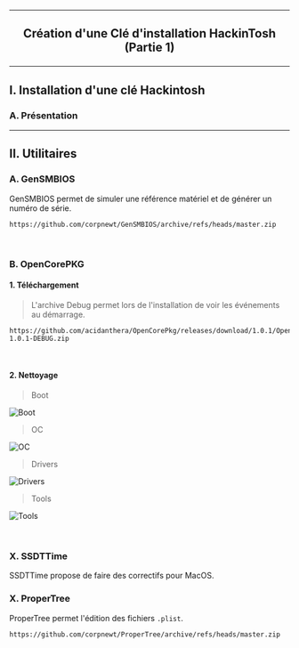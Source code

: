 -------------------------------------------------------------------------------------------------------------------
## <p align='center'> Création d'une Clé d'installation HackinTosh (Partie 1) </p>

-------------------------------------------------------------------------------------------------------------------
## I. Installation d'une clé Hackintosh
### A. Présentation

-------------------------------------------------------------------------------------------------------------------
## II. Utilitaires

### A. GenSMBIOS
GenSMBIOS permet de simuler une référence matériel et de générer un numéro de série.
```
https://github.com/corpnewt/GenSMBIOS/archive/refs/heads/master.zip
```

<br />

### B. OpenCorePKG
#### 1. Téléchargement
> L'archive Debug permet lors de l'installation de voir les événements au démarrage.

```
https://github.com/acidanthera/OpenCorePkg/releases/download/1.0.1/OpenCore-1.0.1-DEBUG.zip
```

<br />

#### 2. Nettoyage
> Boot

![Boot](https://github.com/user-attachments/assets/f85f177f-7df7-4bfc-b6c4-bb9de17e8012)

> OC

![OC](https://github.com/user-attachments/assets/7ad7edb5-98f2-4c10-acf0-678e2b59ee49)

> Drivers

![Drivers](https://github.com/user-attachments/assets/86ad5806-8a56-4528-9710-efce67c95617)

> Tools

![Tools](https://github.com/user-attachments/assets/6d37d831-77cf-4792-a535-945276e38a3a)

<br />

### X. SSDTTime
SSDTTime propose de faire des correctifs pour MacOS.

### X. ProperTree
ProperTree permet l'édition des fichiers `.plist`.
```
https://github.com/corpnewt/ProperTree/archive/refs/heads/master.zip
```
